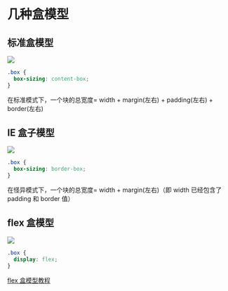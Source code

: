 # 几种盒模型

## 标准盒模型

![](standard_box.png)

```css
.box {
  box-sizing: content-box;
}
```

在标准模式下，一个块的总宽度= width + margin(左右) + padding(左右) + border(左右)

## IE 盒子模型

![](ie_box.png)

```css
.box {
  box-sizing: border-box;
}
```

在怪异模式下，一个块的总宽度= width + margin(左右)（即 width 已经包含了 padding 和 border 值）

## flex 盒模型

![](flex_box.png)

```css
.box {
  display: flex;
}
```

[flex 盒模型教程](http://www.ruanyifeng.com/blog/2015/07/flex-grammar.html)
